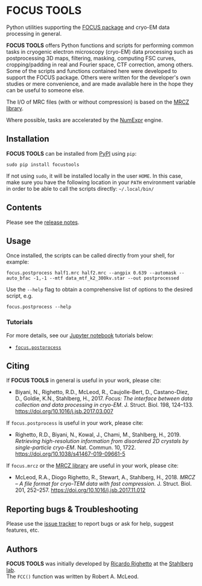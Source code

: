 # FOCUS TOOLS
Python utilities supporting the [FOCUS package](http://focus-em.org) and cryo-EM data processing in general.

__FOCUS TOOLS__ offers Python functions and scripts for performing common tasks in cryogenic electron microscopy (cryo-EM) data processing such as postprocessing 3D maps, filtering, masking, computing FSC curves, cropping/padding in real and Fourier space, CTF correction, among others. Some of the scripts and functions contained here were developed to support the FOCUS package. Others were written for the developer's own studies or mere convenience, and are made available here in the hope they can be useful to someone else.

The I/O of MRC files (with or without compression) is based on the [MRCZ library](https://github.com/em-MRCZ/python-mrcz).

Where possible, tasks are accelerated by the [NumExpr](https://github.com/pydata/numexpr) engine.

## Installation
__FOCUS TOOLS__ can be installed from [PyPI](http://pypi.org) using `pip`:

`sudo pip install focustools`

If not using `sudo`, it will be installed locally in the user `HOME`. In this case, make sure you have the following location in your `PATH` environment variable in order to be able to call the scripts directly:
`~/.local/bin/`

## Contents

Please see the [release notes](RELEASE_NOTES.md).

## Usage

Once installed, the scripts can be called directly from your shell, for example:

`focus.postprocess half1.mrc half2.mrc --angpix 0.639 --automask --auto_bfac -1,-1 --mtf data_mtf_k2_300kv.star --out postprocessed`

Use the `--help` flag to obtain a comprehensive list of options to the desired script, e.g.

`focus.postprocess --help`

### Tutorials

For more details, see our [Jupyter notebook](http://jupyter.org/install) tutorials below:

* [`focus.postprocess`](tutorial/tutorial_postprocess.ipynb)

## Citing

If __FOCUS TOOLS__ in general is useful in your work, please cite:
* Biyani, N., Righetto, R.D., McLeod, R., Caujolle-Bert, D., Castano-Diez, D., Goldie, K.N., Stahlberg, H., 2017. _Focus: The interface between data collection and data processing in cryo-EM_. J. Struct. Biol. 198, 124–133. https://doi.org/10.1016/j.jsb.2017.03.007

If `focus.postprocess` is useful in your work, please cite:
* Righetto, R.D., Biyani, N., Kowal, J., Chami, M., Stahlberg, H., 2019. _Retrieving high-resolution information from disordered 2D crystals by single-particle cryo-EM_. Nat. Commun. 10, 1722. https://doi.org/10.1038/s41467-019-09661-5

If `focus.mrcz` or the [MRCZ library](https://github.com/em-MRCZ/python-mrcz) are useful in your work, please cite:
* McLeod, R.A., Diogo Righetto, R., Stewart, A., Stahlberg, H., 2018. _MRCZ – A file format for cryo-TEM data with fast compression_. J. Struct. Biol. 201, 252–257. https://doi.org/10.1016/j.jsb.2017.11.012

## Reporting bugs & Troubleshooting

Please use the [issue tracker](https://github.com/C-CINA/focustools/issues) to report bugs or ask for help, suggest features, etc.

## Authors
__FOCUS TOOLS__ was initially developed by [Ricardo Righetto](https://github.com/rdrighetto/) at the [Stahlberg lab](http://c-cina.org).  
The `FCC()` function was written by Robert A. McLeod.

